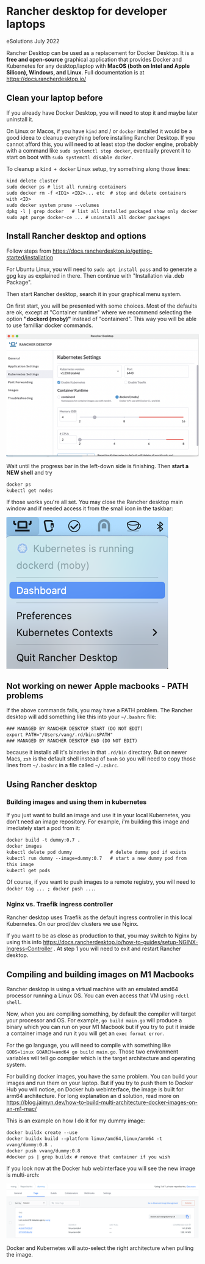 # Rancher desktop for developer laptops

eSolutions July 2022

Rancher Desktop can be used as a replacement for Docker Desktop. It is a **free and open-source** graphical application that provides Docker and Kubernetes for any desktop/laptop with **MacOS (both on Intel and Apple Silicon), Windows, and Linux**. Full documentation is at https://docs.rancherdesktop.io/

## Clean your laptop before

If you already have Docker Desktop, you will need to stop it and maybe later uninstall it.

On Linux or Macos, if you have `kind` and / or `docker` installed it would be a good ideea to cleanup everything before installing Rancher Desktop. If you cannot afford this, you will need to at least stop the docker engine, probably with a command like `sudo systemctl stop docker`, eventually prevent it to start on boot with `sudo systemctl disable docker`.

To cleanup a `kind + docker` Linux setup, try something along those lines:
```
kind delete cluster
sudo docker ps # list all running containers
sudo docker rm -f <ID1> <ID2>... etc  # stop and delete containers with <ID>
sudo docker system prune --volumes
dpkg -l | grep docker   # list all installed packaged show only docker
sudo apt purge docker-ce ... # uninstall all docker packages
```

## Install Rancher desktop and options

Follow steps from https://docs.rancherdesktop.io/getting-started/installation

For Ubuntu Linux, you will need to `sudo apt install pass` and to generate a gpg key as explained in there. Then continue with "Installation via .deb Package". 

Then start Rancher desktop, search it in your graphical menu system.

On first start, you will be presented with some choices. Most of the defaults are ok, except at "Container runtime" where we recommend selecting the option **"dockerd (moby)"** instead of "containerd". This way you will be able to use familliar docker commands.

![preferences](screenshot2.png?raw=true "preferences")

Wait until the progress bar in the left-down side is finishing. Then **start a NEW shell** and try

```
docker ps
kubectl get nodes
```

If those works you're all set. You may close the Rancher desktop main window and if needed access it from the small icon in the taskbar:

![taskbar icon](screenshot1.png?raw=true "taskbar icon")


## Not working on newer Apple macbooks - PATH problems

If the above commands fails, you may have a PATH problem. The Rancher desktop will add something like this into your `~/.bashrc` file:

```
### MANAGED BY RANCHER DESKTOP START (DO NOT EDIT)
export PATH="/Users/vang/.rd/bin:$PATH"
### MANAGED BY RANCHER DESKTOP END (DO NOT EDIT)
```

because it installs all it's binaries in that `.rd/bin` directory. But on newer Macs, `zsh` is the default shell instead of `bash` so you will need to copy those lines from `~/.bashrc` in a file called `~/.zshrc`.



## Using Rancher desktop

### Building images and using them in kubernetes

If you just want to build an image and use it in your local Kubernetes, you don't need an image repository. For example, i'm building this image and imediately start a pod from it:

```
docker build -t dummy:0.7 .
docker images
kubectl delete pod dummy              # delete dummy pod if exists
kubectl run dummy --image=dummy:0.7   # start a new dummy pod from this image
kubectl get pods
```

Of course, if you want to push images to a remote registry, you will need to `docker tag ... ; docker push ...`.



### Nginx vs. Traefik ingress controller

Rancher desktop uses Traefik as the default ingress controller in this local Kubernetes. On our prod/dev clusters we 
use Nginx. 

If you want to be as close as production to that, you may switch to Nginx by using this info https://docs.rancherdesktop.io/how-to-guides/setup-NGINX-Ingress-Controller . At step 1  you will need to exit and restart Rancher desktop.

## Compiling and building images on M1 Macbooks
Rancher desktop is using a virtual machine with an emulated amd64 processor running a Linux OS. You can even access that VM using `rdctl shell`. 

Now, when you are compiling something, by default the compiler will target your processor and OS. For example, `go build main.go` will produce a binary which you can run on your M1 Macbook but if you try to put it inside a container image and run it you will get an `exec format error`.

For the go language, you will need to compile with something like `GOOS=linux GOARCH=amd64 go build main.go`. Those two environment variables will tell go compiler which is the target architecture and operating system.

For building docker images, you have the same problem. You can build your images and run them on your laptop. But if you try to push them to Docker Hub you will notice, on Docker hub webinterface, the image is built for arm64 architecture. For long explanation an d solution, read more on https://blog.jaimyn.dev/how-to-build-multi-architecture-docker-images-on-an-m1-mac/

This is an example on how I do it for my dummy image:
```
docker buildx create --use
docker buildx build --platform linux/amd64,linux/arm64 -t vvang/dummy:0.8 .
docker push vvang/dummy:0.8
#docker ps | grep buildx # remove that container if you wish
```

If you look now at the Docker hub webinterface you will see the new image is multi-arch:

![docker hub](docker-hub.png?raw=true "docker hub")

Docker and Kubernetes will auto-select the right architecture when pulling the image.




